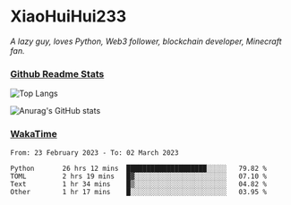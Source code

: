# XiaoHuiHui233

*A lazy guy, loves Python, Web3 follower, blockchain developer, Minecraft fan.*

### [Github Readme Stats](https://github.com/anuraghazra/github-readme-stats)

![Top Langs](https://github-readme-stats.vercel.app/api/top-langs/?username=XiaoHuiHui233&layout=compact&theme=github_dark)

![Anurag's GitHub stats](https://github-readme-stats.vercel.app/api?username=XiaoHuiHui233&show_icons=true&theme=github_dark)

### [WakaTime](https://wakatime.com)

<!--START_SECTION:waka-->

```text
From: 23 February 2023 - To: 02 March 2023

Python       26 hrs 12 mins  ████████████████████░░░░░   79.82 %
TOML         2 hrs 19 mins   █▓░░░░░░░░░░░░░░░░░░░░░░░   07.10 %
Text         1 hr 34 mins    █▒░░░░░░░░░░░░░░░░░░░░░░░   04.82 %
Other        1 hr 17 mins    █░░░░░░░░░░░░░░░░░░░░░░░░   03.95 %
```

<!--END_SECTION:waka-->
